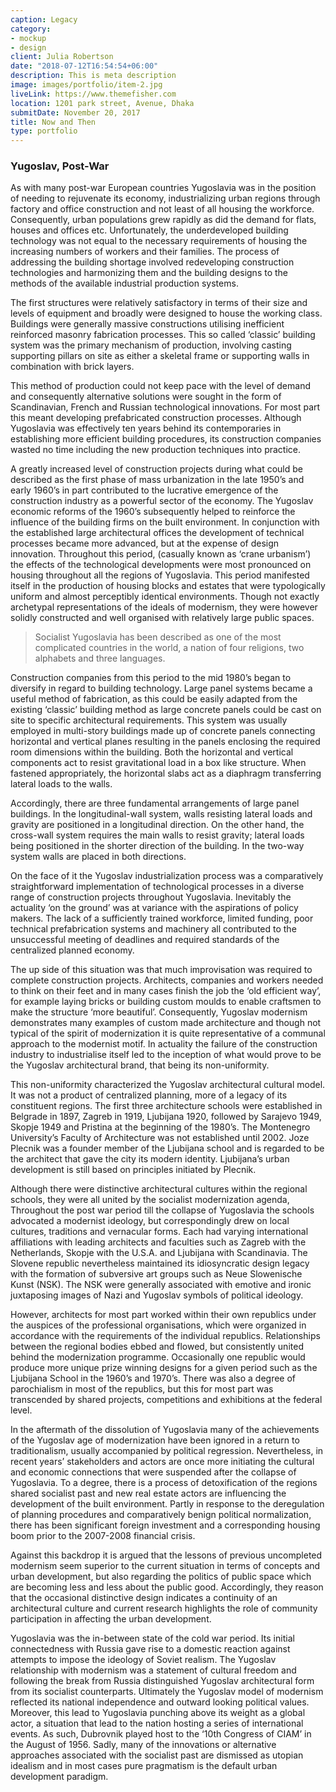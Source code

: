 ```yaml
---
caption: Legacy
category:
- mockup
- design
client: Julia Robertson
date: "2018-07-12T16:54:54+06:00"
description: This is meta description
image: images/portfolio/item-2.jpg
liveLink: https://www.themefisher.com
location: 1201 park street, Avenue, Dhaka
submitDate: November 20, 2017
title: Now and Then
type: portfolio
---
```

### Yugoslav, Post-War

As with many post-war European countries Yugoslavia was in the position of needing to rejuvenate its economy, industrializing urban regions through factory and office construction and not least of all housing the workforce. Consequently, urban populations grew rapidly as did the demand for flats, houses and offices etc. Unfortunately, the underdeveloped building technology was not equal to the necessary requirements of housing the increasing numbers of workers and their families. The process of addressing the building shortage involved redeveloping construction technologies and harmonizing them and the building designs to the methods of the available industrial production systems.

The first structures were relatively satisfactory in terms of their size and levels of equipment and broadly were designed to house the working class. Buildings were generally massive constructions utilising inefficient reinforced masonry fabrication processes. This so called ‘classic’ building system was the primary mechanism of production, involving casting supporting pillars on site as either a skeletal frame or supporting walls in combination with brick layers.

This method of production could not keep pace with the level of demand and consequently alternative solutions were sought in the form of Scandinavian, French and Russian technological innovations. For most part this meant developing prefabricated construction processes. Although Yugoslavia was effectively ten years behind its contemporaries in establishing more efficient building procedures, its construction companies wasted no time including the new production techniques into practice.

A greatly increased level of construction projects during what could be described as the first phase of mass urbanization in the late 1950’s and early 1960’s in part contributed to the lucrative emergence of the construction industry as a powerful sector of the economy. The Yugoslav economic reforms of the 1960’s subsequently helped to reinforce the influence of the building firms on the built environment. In conjunction with the established large architectural offices the development of technical processes became more advanced, but at the expense of design innovation. Throughout this period, (casually known as ‘crane urbanism’) the effects of the technological developments were most pronounced on housing throughout all the regions of Yugoslavia. This period manifested itself in the production of housing blocks and estates that were typologically uniform and almost perceptibly identical environments. Though not exactly archetypal representations of the ideals of modernism, they were however solidly constructed and well organised with relatively large public spaces.


> Socialist Yugoslavia has been described as one of the most complicated countries in the world, a nation of four religions, two alphabets and three languages.

Construction companies from this period to the mid 1980’s began to diversify in regard to building technology. Large panel systems became a useful method of fabrication, as this could be easily adapted from the existing ‘classic’ building method as large concrete panels could be cast on site to specific architectural requirements. This system was usually employed in multi-story buildings made up of concrete panels connecting horizontal and vertical planes resulting in the panels enclosing the required room dimensions within the building. Both the horizontal and vertical components act to resist gravitational load in a box like structure. When fastened appropriately, the horizontal slabs act as a diaphragm transferring lateral loads to the walls.

Accordingly, there are three fundamental arrangements of large panel buildings. In the longitudinal-wall system, walls resisting lateral loads and gravity are positioned in a longitudinal direction. On the other hand, the cross-wall system requires the main walls to resist gravity; lateral loads being positioned in the shorter direction of the building. In the two-way system walls are placed in both directions.

On the face of it the Yugoslav industrialization process was a comparatively straightforward implementation of technological processes in a diverse range of construction projects throughout Yugoslavia. Inevitably the actuality ‘on the ground’ was at variance with the aspirations of policy makers. The lack of a sufficiently trained workforce, limited funding, poor technical prefabrication systems and machinery all contributed to the unsuccessful meeting of deadlines and required standards of the centralized planned economy.

The up side of this situation was that much improvisation was required to complete construction projects. Architects, companies and workers needed to think on their feet and in many cases finish the job the ‘old efficient way’, for example laying bricks or building custom moulds to enable craftsmen to make the structure ‘more beautiful’. Consequently, Yugoslav modernism demonstrates many examples of custom made architecture and though not typical of the spirit of modernization it is quite representative of a communal approach to the modernist motif. In actuality the failure of the construction industry to industrialise itself led to the inception of what would prove to be the Yugoslav architectural brand, that being its non-uniformity.

This non-uniformity characterized the Yugoslav architectural cultural model. It was not a product of centralized planning, more of a legacy of its constituent regions. The first three architecture schools were established in Belgrade in 1897, Zagreb in 1919, Ljubijana 1920, followed by Sarajevo 1949, Skopje 1949 and Pristina at the beginning of the 1980’s. The Montenegro University’s Faculty of Architecture was not established until 2002. Joze Plecnik was a founder member of the Ljubijana school and is regarded to be the architect that gave the city its modern identity. Ljubijana’s urban development is still based on principles initiated by Plecnik.

Although there were distinctive architectural cultures within the regional schools, they were all united by the socialist modernization agenda, Throughout the post war period till the collapse of Yugoslavia the schools advocated a modernist ideology, but correspondingly drew on local cultures, traditions and vernacular forms. Each had varying international affiliations with leading architects and faculties such as Zagreb with the Netherlands, Skopje with the U.S.A. and Ljubijana with Scandinavia. The Slovene republic nevertheless maintained its idiosyncratic design legacy with the formation of subversive art groups such as Neue Slowenische Kunst (NSK). The NSK were generally associated with emotive and ironic juxtaposing images of Nazi and Yugoslav symbols of political ideology.

However, architects for most part worked within their own republics under the auspices of the professional organisations, which were organized in accordance with the requirements of the individual republics. Relationships between the regional bodies ebbed and flowed, but consistently united behind the modernization programme. Occasionally one republic would produce more unique prize winning designs for a given period such as the Ljubijana School in the 1960’s and 1970’s. There was also a degree of parochialism in most of the republics, but this for most part was transcended by shared projects, competitions and exhibitions at the federal level.

In the aftermath of the dissolution of Yugoslavia many of the achievements of the Yugoslav age of modernization have been ignored in a return to traditionalism, usually accompanied by political regression. Nevertheless, in recent years’ stakeholders and actors are once more initiating the cultural and economic connections that were suspended after the collapse of Yugoslavia. To a degree, there is a process of detoxification of the regions shared socialist past and new real estate actors are influencing the development of the built environment. Partly in response to the deregulation of planning procedures and comparatively benign political normalization, there has been significant foreign investment and a corresponding housing boom prior to the 2007-2008 financial crisis.

Against this backdrop it is argued that the lessons of previous uncompleted modernism seem superior to the current situation in terms of concepts and urban development, but also regarding the politics of public space which are becoming less and less about the public good. Accordingly, they reason that the occasional distinctive design indicates a continuity of an architectural culture and current research highlights the role of community participation in affecting the urban development.

Yugoslavia was the in-between state of the cold war period. Its initial connectedness with Russia gave rise to a domestic reaction against attempts to impose the ideology of Soviet realism. The Yugoslav relationship with modernism was a statement of cultural freedom and following the break from Russia distinguished Yugoslav architectural form from its socialist counterparts. Ultimately the Yugoslav model of modernism reflected its national independence and outward looking political values. Moreover, this lead to Yugoslavia punching above its weight as a global actor, a situation that lead to the nation hosting a series of international events. As such, Dubrovnik played host to the ‘10th Congress of CIAM’ in the August of 1956.
Sadly, many of the innovations or alternative approaches associated with the socialist past are dismissed as utopian idealism and in most cases pure pragmatism is the default urban development paradigm.



